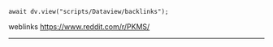 ```dataviewjs
await dv.view("scripts/Dataview/backlinks");
```
weblinks https://www.reddit.com/r/PKMS/
___
